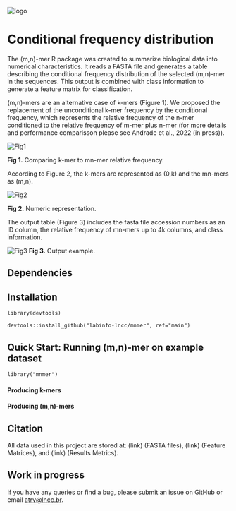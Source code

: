 ![logo](https://user-images.githubusercontent.com/57667417/191082345-57fed066-37e9-4a8a-a65a-c9562d0625a4.png)

# Conditional frequency distribution

The (m,n)-mer R package was created to summarize biological data into numerical characteristics. It reads a FASTA file and generates a table describing the conditional frequency distribution of the selected (m,n)-mer in the sequences. This output is combined with class information to generate a feature matrix for classification. 

(m,n)-mers are an alternative case of k-mers (Figure 1). We proposed the replacement of the unconditional k-mer frequency 
by the conditional frequency, which represents the relative frequency of the n-mer conditioned to the relative frequency of m-mer plus n-mer (for more details and performance comparisson please see Andrade et al., 2022 (in press)). 

![Fig1](https://user-images.githubusercontent.com/57667417/191081859-0b0ae464-f257-4c82-9dea-8d4629605357.png)

**Fig 1.** Comparing k-mer to mn-mer relative frequency.

According to Figure 2, the k-mers are represented as (0,k) and the mn-mers as (m,n).

![Fig2](https://user-images.githubusercontent.com/57667417/191081936-1aed5ca6-9c88-4d4d-a46b-e1ccae0bcafe.png)

**Fig 2.** Numeric representation.

The output table (Figure 3) includes the fasta file accession numbers as an ID column, the relative frequency of mn-mers up to 4k columns, and class information. 

![Fig3](https://user-images.githubusercontent.com/57667417/191082016-b6835c4c-c115-498d-a2d1-c7d93ec20fe5.png)
**Fig 3.** Output example.


## Dependencies



## Installation

```
library(devtools)

devtools::install_github("labinfo-lncc/mnmer", ref="main")
```



## Quick Start: Running (m,n)-mer on example dataset

```
library("mnmer")
```
#### Producing k-mers

#### Producing (m,n)-mers 


## Citation

All data used in this project are stored at: (link) (FASTA files), (link) (Feature Matrices), and (link) (Results Metrics). 



## Work in progress

If you have any queries or find a bug, please submit an issue on GitHub or email atrv@lncc.br.
